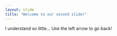 ```yaml
---
layout: slide
title: "Welcome to our second slide!"
---
```

I understand so little...
Use the left arrow to go back!
